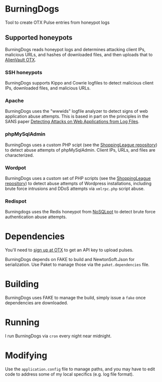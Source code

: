 # BurningDogs

Tool to create OTX Pulse entries from honeypot logs

## Supported honeypots

BurningDogs reads honeypot logs and determines attacking client IPs, malicious URLs, and hashes of downloaded files, and then uploads that to [AlienVault OTX](https://otx.alienvault.com/browse/pulses/).   

### SSH honeypots

BurningDogs supports Kippo and Cowrie logfiles to detect malicious client IPs, downloaded files, and malicious URLs. 

### Apache 

BurningDogs uses the "wwwids" logfile analyzer to detect signs of web application abuse attempts. This is based in part on the principles in the SANS paper [Detecting Attacks on Web Applications from Log Files](https://www.sans.org/reading-room/whitepapers/logging/detecting-attacks-web-applications-log-files-2074). 

### phpMySqlAdmin

BurningDogs uses a custom PHP scipt (see the [ShoppingLeague repository](https://github.com/paralax/ShoppingLeague)) to detect abuse attempts of phpMySqlAdmin. Client IPs, URLs, and files are characterized. 

### Wordpot

BurningDogs uses a custom set of PHP scripts (see the [ShoppingLeague repository](https://github.com/paralax/ShoppingLeague)) to detect abuse attempts of Wordpress installations, including brute force intrusions and DDoS attempts via `xmlrpc.php` script abuse.

### Redispot

Burningdogs uses the Redis honeypot from [NoSQLpot](https://github.com/torque59/nosqlpot) to detect brute force authentication abuse attempts. 

# Dependencies

You'll need to [sign up at OTX](https://otx.alienvault.com/api/) to get an API key to upload pulses.

BurningDogs depends on FAKE to build and NewtonSoft.Json for serialization. Use Paket to manage those via the `paket.dependencies` file.

# Building

BurningDogs uses FAKE to manage the build, simply issue a `fake` once dependencies are downloaded. 

# Running

I run BurningDogs via `cron` every night near midnight. 

# Modifying

Use the `application.config` file to manage paths, and you may have to edit code to address some of my local specifics (e.g. log file format).   
